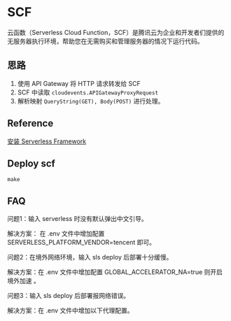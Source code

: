 # SCF
云函数（Serverless Cloud Function，SCF）是腾讯云为企业和开发者们提供的无服务器执行环境，帮助您在无需购买和管理服务器的情况下运行代码。


## 思路

1. 使用 API Gateway 将 HTTP 请求转发给 SCF
2. SCF 中读取 `cloudevents.APIGatewayProxyRequest`
3. 解析映射 `QueryString(GET), Body(POST)` 进行处理。

## Reference

[安装 Serverless Framework](https://cloud.tencent.com/document/product/1154/42990)


## Deploy scf
```
make
```


## FAQ

问题1：输入 serverless 时没有默认弹出中文引导。

解决方案： 在 .env 文件中增加配置 SERVERLESS_PLATFORM_VENDOR=tencent 即可。

问题2：在境外网络环境，输入 sls deploy 后部署十分缓慢。

解决方案：在 .env 文件中增加配置 GLOBAL_ACCELERATOR_NA=true 则开启境外加速 。

问题3：输入 sls deploy 后部署报网络错误。

解决方案：在 .env 文件中增加以下代理配置。